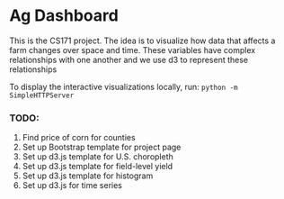 Ag Dashboard
=============

This is the CS171 project. The idea is to visualize how data that affects a farm changes over space and time. These variables have complex relationships with one another and we use d3 to represent these relationships

To display the interactive visualizations locally, run: `python -m SimpleHTTPServer`


### TODO:

1. Find price of corn for counties
2. Set up Bootstrap template for project page
3. Set up d3.js template for U.S. choropleth
4. Set up d3.js template for field-level yield
5. Set up d3.js template for histogram
6. Set up d3.js for time series